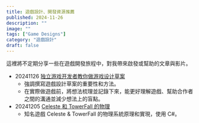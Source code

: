 ```yaml
---
title: 遊戲設計、開發資源推薦
published: 2024-11-26
description: ""
image: ""
tags: ["Game Designs"]
category: "遊戲設計"
draft: false
---
```


這裡將不定期分享一些在遊戲開發旅程中，對我帶來啟發或幫助的文章與影片。

- 20241126 [独立游戏开发者教你做游戏设计草案](https://www.youtube.com/watch?v=y-zH6_T1sZw)
  - 強調撰寫遊戲設計草案的重要性和方法。
  - 在實際做遊戲前，將想法梳理並記錄下來，能更好理解遊戲、幫助合作者之間的溝通並減少想法上的盲點。
- 20241205 [Celeste 和 TowerFall 的物理](https://maddymakesgames.com/articles/celeste_and_towerfall_physics/index.html)
  - 知名遊戲 Celeste & TowerFall 的物理系統原理和實現，使用 C#。